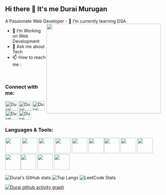 ## Hi there 👋 It's me Durai Murugan

A Passionate Web Developer
<img align="right" width="370" height="290" src="https://i.pinimg.com/originals/47/f0/34/47f0342cec72b800463bf003eac1257e.gif"/>                                   - 🌱 I’m currently learning DSA
- 👯 I’m  Working on Web Development
- 💬 Ask me about Tech
- 📫 How to reach me :
<br />
<h3 align="left">Connect with me:</h3>
<p align="left">
<a href="https://x.com/dhawandurai" target="blank"><img align="center" src="https://raw.githubusercontent.com/rahuldkjain/github-profile-readme-generator/master/src/images/icons/Social/twitter.svg" alt="Durai Murugan" height="30" width="40" /></a>
<a href="https://linkedin.com/in/durai03" target="blank"><img align="center" src="https://raw.githubusercontent.com/rahuldkjain/github-profile-readme-generator/master/src/images/icons/Social/linked-in-alt.svg" alt="Durai Murugan" height="30" width="40" /></a>
<a href="https://instagram.com/mr_.d_.36" target="blank"><img align="center" src="https://raw.githubusercontent.com/rahuldkjain/github-profile-readme-generator/master/src/images/icons/Social/instagram.svg" alt="Durai Murugan " height="30" width="40" /></a>
<a href="https://www.hackerrank.com/duraimurugan_v22" target="blank"><img align="center" src="https://raw.githubusercontent.com/rahuldkjain/github-profile-readme-generator/master/src/images/icons/Social/hackerrank.svg" alt="Durai Murugan" height="30" width="40" /></a>
<a href="https://www.leetcode.com/durai_codes" target="blank"><img align="center" src="https://raw.githubusercontent.com/rahuldkjain/github-profile-readme-generator/master/src/images/icons/Social/leet-code.svg" alt="Durai Murugan" height="30" width="40" /></a>
</p>

### Languages & Tools:
 <img height="50" width="50" src="https://img.icons8.com/color/48/000000/c-programming.png" /> <img height="50" width="50" src="https://img.icons8.com/color/48/000000/java-coffee-cup-logo.png" /> <img height="50" width="50" src="https://img.icons8.com/color/48/000000/html-5.png" /> <img height="50" width="50" src="https://img.icons8.com/color/48/000000/css3.png" /> <img height="50" width="50" src="https://img.icons8.com/color/48/000000/bootstrap.png" />
<img height="50" width="50" src="https://img.icons8.com/color/48/000000/javascript.png"/><img height="50" width="50" src="https://img.icons8.com/color/48/000000/react-native.png"/> <img height="50" src="https://img.icons8.com/officel/480/null/java-eclipse.png"/>  <img height="50" width="50" src="https://img.icons8.com/color/48/000000/mysql-logo.png"/> <img height="50" width="50" src="https://img.icons8.com/color/50/000000/git.png"/><img height="50" width="50" src="https://img.icons8.com/color/48/000000/mongodb.png"/> <img height="50" width="50" src="https://img.icons8.com/color/48/000000/nodejs.png"/>
<img height="50" width="50" src="https://img.icons8.com/color/48/000000/visual-studio-code-2019.png"/>



![Durai's GitHub stats](https://github-readme-stats.vercel.app/api?username=durai20&theme=dark&show_icons=true&&hide=issues,contribs)
![Top Langs](https://github-readme-stats.vercel.app/api/top-langs/?username=durai20&layout=compact)
![LeetCode Stats](https://leetcard.jacoblin.cool/durai_codes?theme=dark&font=Germania%20One&ext=heatmap)

[![Durai github activity graph](https://github-readme-activity-graph.vercel.app/graph?username=durai20&bg_color=161215&color=9e4c98&line=c814bc&point=403d3d&area=true&hide_border=true)](https://github.com/ashutosh00710/github-readme-activity-graph)
